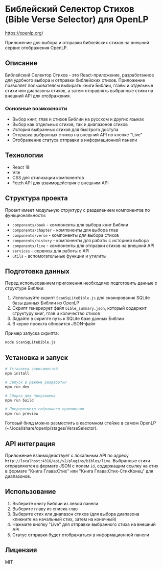 # Библейский Селектор Стихов (Bible Verse Selector) для OpenLP

https://openlp.org/

Приложение для выбора и отправки библейских стихов на внешний сервис отображения OpenLP.

## Описание

Библейский Селектор Стихов - это React-приложение, разработанное для удобного выбора и отправки библейских стихов. Приложение позволяет пользователям выбирать книги Библии, главы и отдельные стихи или диапазоны стихов, а затем отправлять выбранные стихи на внешний API для отображения.

### Основные возможности

- Выбор книг, глав и стихов Библии на русском и других языках
- Выбор как отдельных стихов, так и диапазонов стихов
- История выбранных стихов для быстрого доступа
- Отправка выбранных стихов на внешний API по кнопке "Live"
- Отображение статуса отправки в информационной панели

## Технологии

- React 18
- Vite
- CSS для стилизации компонентов
- Fetch API для взаимодействия с внешним API

## Структура проекта

Проект имеет модульную структуру с разделением компонентов по функциональности:

- `components/book` - компоненты для выбора книг Библии
- `components/chapter` - компоненты для выбора глав
- `components/verse` - компоненты для выбора стихов
- `components/history` - компоненты для работы с историей выбора
- `components/live` - компоненты для отправки стихов на внешний API
- `services` - сервисы для работы с API
- `utils` - вспомогательные функции и утилиты

## Подготовка данных

Перед использованием приложения необходимо подготовить данные о структуре Библии:

1. Используйте скрипт `ScanSqLiteBible.js` для сканирования SQLite базы данных Библии из OpenLP
2. Скрипт генерирует файл `bible_summary.json`, который содержит структуру книг, глав и количество стихов
3. Задайте в скрипте путь к SQLite базе данных Библии
4. В корне проекта обновится JSON-файл 

Пример запуска скрипта:
```bash
node ScanSqLiteBible.js
```

## Установка и запуск

```bash
# Установка зависимостей
npm install

# Запуск в режиме разработки
npm run dev

# Сборка для продакшена
npm run build

# Предпросмотр собранного приложения
npm run preview
```

Готовый билд можно разместить в кастомном стейже в самом OpenLP (~/.local/share/openlp/stages/VerseSelector).

## API интеграция

Приложение взаимодействует с локальным API по адресу `http://localhost:4316/api/v2/plugins/bibles/live`. Выбранные стихи отправляются в формате JSON с полем `id`, содержащим ссылку на стих в формате "Книга Глава:Стих" или "Книга Глава:Стих-СтихКонец" для диапазонов.

## Использование

1. Выберите книгу Библии из левой панели
2. Выберите главу из списка глав
3. Выберите стих или диапазон стихов (для выбора диапазона кликните на начальный стих, затем на конечный)
4. Нажмите кнопку "Live" для отправки выбранного стиха на внешний API
5. Статус отправки будет отображаться в информационной панели

## Лицензия

MIT
